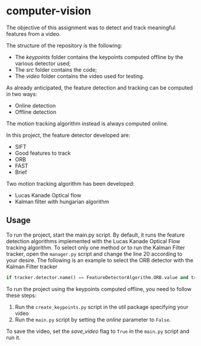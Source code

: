# computer-vision

The objective of this assignment was to detect and track meaningful features from a video.

The structure of the repository is the following:
* The _keypoints_ folder contains the keypoints computed offline by the various detector used;
* The _src_ folder contains the code;
* The _video_ folder contains the video used for testing.


As already anticipated, the feature detection and tracking can be computed in two ways:
* Online detection
* Offline detection

The motion tracking algorithm instead is always computed online.


In this project, the feature detector developed are:
* SIFT
* Good features to track
* ORB
* FAST
* Brief

Two motion tracking algorithm has been developed:
* Lucas Kanade Optical flow
* Kalman filter with hungarian algorithm

## Usage

To run the project, start the main.py script. By default, it runs the feature detection algorithms implemented 
with the Lucas Kanade Optical Flow tracking algorithm. To select only one method or to run the Kalman Filter tracker,
open the `manager.py` script and change the line 20 according to your desire.
The following is an example to select the ORB detector with the Kalman Filter tracker
```python
if tracker.detector.name() == FeatureDetectorAlgorithm.ORB.value and tracker.tracking.name() == FeatureTrackingAlgorithm.KALMAN_FILTER.value:
```
To run the project using the keypoints computed offline, you need to follow these steps:
1. Run the `create_keypoints.py` script in the util package specifying your video
2. Run the `main.py` script by setting the _online_ parameter to `False`.

To save the video, set the _save_video_ flag to `True` in the `main.py` script and run it. 